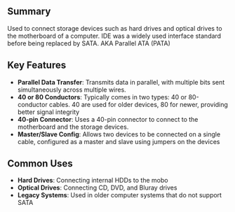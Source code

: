## Summary
Used to connect storage devices such as hard drives and optical drives to the motherboard  of a computer.  IDE was a widely used interface standard before being replaced by SATA.  AKA Parallel ATA (PATA)

## Key Features
- **Parallel Data Transfer**: Transmits data in parallel, with multiple bits sent simultaneously across multiple wires.
- **40 or 80 Conductors**: Typically comes in two types: 40 or 80-conductor cables.  40 are used for older devices, 80 for newer, providing better signal integrity
- **40-pin Connector**: Uses a 40-pin connector to connect to the motherboard and the storage devices.
- **Master/Slave Config**: Allows two devices to be connected on a single cable, configured as a master and slave using jumpers on the devices

## Common Uses
- **Hard Drives**: Connecting internal HDDs to the  mobo
- **Optical Drives**: Connecting CD, DVD, and Bluray drives
- **Legacy Systems**: Used in older computer systems that do not support SATA